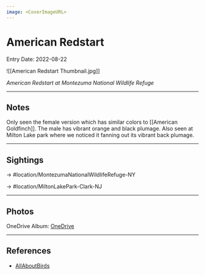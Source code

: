 ```yaml
---
image: <CoverImageURL>
---
```


# American Redstart
Entry Date: 2022-08-22

![[American Redstart Thumbnail.jpg]]

*American Redstart at Montezuma National Wildlife Refuge*

---------------------------------------------------------------
## Notes
Only seen the female version which has similar colors to [[American Goldfinch]]. The male has vibrant orange and black plumage. Also seen at Milton Lake park where we noticed it fanning out its vibrant back plumage.

---------------------------------------------------------------
## Sightings

-> #location/MontezumaNationalWildlifeRefuge-NY

-> #location/MiltonLakePark-Clark-NJ 


---------------------------------------------------------------
## Photos
OneDrive Album: [OneDrive](https://1drv.ms/u/s!AvaIuMdCo_w-7RS4-Jo9adbol8nP?e=hM36A8)

---------------------------------------------------------------
## References
- [AllAboutBirds](https://www.allaboutbirds.org/guide/American_Redstart/overview)
